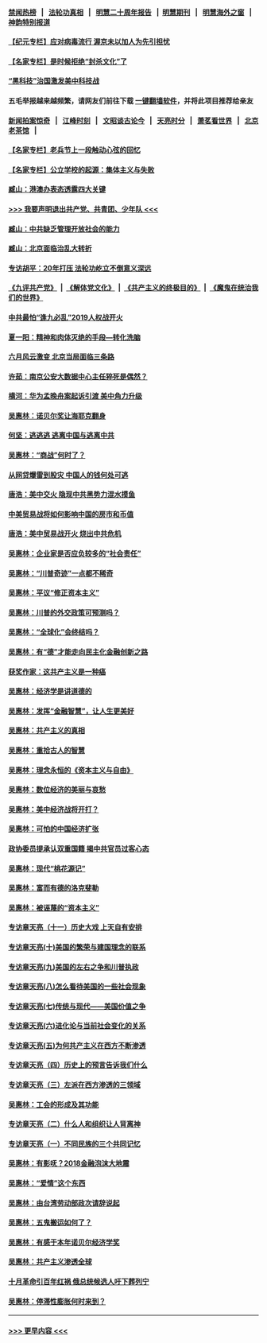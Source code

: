 #### [禁闻热榜](热点新闻.md?=0)  &nbsp;&nbsp;|&nbsp;&nbsp; [法轮功真相](https://github.com/gfw-breaker/truth/blob/master/README.md?=0) &nbsp;&nbsp;|&nbsp;&nbsp; [明慧二十周年报告](https://github.com/gfw-breaker/mh-reports/blob/master/README.md?=0) &nbsp;&nbsp;|&nbsp;&nbsp;[明慧期刊](https://github.com/gfw-breaker/mh-qikan) &nbsp;&nbsp;|&nbsp;&nbsp; [明慧海外之窗](https://github.com/gfw-breaker/mh-news/blob/master/README.md?=0) &nbsp;&nbsp;|&nbsp;&nbsp; [神韵特别报道](https://github.com/gfw-breaker/mh-news/blob/master/shenyun.md?=0)
#### [【纪元专栏】应对病毒流行 渥京未以加人为先引担忧](../pages/nsc423/n11875714.md?t=02250831) 
#### [【名家专栏】是时候拒绝“封杀文化”了](../pages/nsc423/n11814093.md?t=02250831) 
#### [“黑科技”治国激发美中科技战](../pages/nsc423/n11638056.md?t=02250831) 
#### 五毛举报越来越频繁，请网友们前往下载 [一键翻墙软件](https://github.com/gfw-breaker/ssr-accounts)，并将此项目推荐给亲友
#### [新闻拍案惊奇](https://github.com/gfw-breaker/banned-news/blob/master/pages/link4.md) &nbsp;&nbsp;|&nbsp;&nbsp; [江峰时刻](https://github.com/gfw-breaker/banned-news/blob/master/pages/link4.md) &nbsp;&nbsp;|&nbsp;&nbsp; [文昭谈古论今](https://github.com/gfw-breaker/banned-news/blob/master/pages/link4.md) &nbsp;&nbsp;|&nbsp;&nbsp; [天亮时分](https://github.com/gfw-breaker/banned-news/blob/master/pages/link4.md) &nbsp;&nbsp;|&nbsp;&nbsp; [萧茗看世界](https://github.com/gfw-breaker/banned-news/blob/master/pages/link4.md) &nbsp;&nbsp;|&nbsp;&nbsp; [北京老茶馆](https://github.com/gfw-breaker/banned-news/blob/master/pages/link4.md) &nbsp;&nbsp;|&nbsp;&nbsp; 
#### [【名家专栏】老兵节上一段触动心弦的回忆](../pages/nsc423/n11646016.md?t=02250831) 
#### [【名家专栏】公立学校的起源：集体主义与失败](../pages/nsc423/n11601833.md?t=02250831) 
#### [臧山：港澳办表态透露四大关键](../pages/nsc423/n11421628.md?t=02250831) 
#### [>>> 我要声明退出共产党、共青团、少年队 <<<](https://github.com/begood0513/goodnews/blob/master/quit/letter.md) 
#### [臧山：中共缺乏管理开放社会的能力](../pages/nsc423/n11407457.md?t=02250831) 
#### [臧山：北京面临治乱大转折](../pages/nsc423/n11406895.md?t=02250831) 
#### [专访胡平：20年打压 法轮功屹立不倒意义深远](../pages/nsc423/n11398800.md?t=02250831) 
#### [《九评共产党》](https://github.com/begood0513/9ping.md/blob/master/README.md) &nbsp;|&nbsp; [《解体党文化》](../../../../jtdwh.md/blob/master/README.md)  &nbsp;|&nbsp; [《共产主义的终极目的》](../../../../gczydzjmd.md/blob/master/README.md) &nbsp;|&nbsp; [《魔鬼在统治我们的世界》](../../../../mgztzwmdsj.md/blob/master/README.md) 
#### [中共最怕“逢九必乱”2019人权战开火](../pages/nsc423/n11385248.md?t=02250831) 
#### [夏一阳：精神和肉体灭绝的手段—转化洗脑](../pages/nsc423/n11368250.md?t=02250831) 
#### [六月风云激变 北京当局面临三条路](../pages/nsc423/n11313668.md?t=02250831) 
#### [许茹：南京公安大数据中心主任猝死是偶然？](../pages/nsc423/n11064744.md?t=02250831) 
#### [横河：华为孟晚舟案起诉引渡 美中角力升级](../pages/nsc423/n11027230.md?t=02250831) 
#### [吴惠林：诺贝尔奖让海耶克翻身](../pages/nsc423/n10890049.md?t=02250831) 
#### [何坚：逃逃逃 逃离中国与逃离中共](../pages/nsc423/n10592891.md?t=02250831) 
#### [吴惠林：“商战”何时了？](../pages/nsc423/n10573558.md?t=02250831) 
#### [从网贷爆雷到股灾 中国人的钱何处可逃](../pages/nsc423/n10572800.md?t=02250831) 
#### [唐浩：美中交火 隐现中共黑势力混水摸鱼](../pages/nsc423/n10544040.md?t=02250831) 
#### [中美贸易战将如何影响中国的房市和币值](../pages/nsc423/n10543697.md?t=02250831) 
#### [唐浩：美中贸易战开火 烧出中共危机](../pages/nsc423/n10540126.md?t=02250831) 
#### [吴惠林：企业家是否应负较多的“社会责任”](../pages/nsc423/n10535022.md?t=02250831) 
#### [吴惠林：“川普奇迹”一点都不稀奇](../pages/nsc423/n10512808.md?t=02250831) 
#### [吴惠林：平议“修正资本主义”](../pages/nsc423/n10495724.md?t=02250831) 
#### [吴惠林：川普的外交政策可预测吗？](../pages/nsc423/n10462387.md?t=02250831) 
#### [吴惠林：“全球化”会终结吗？](../pages/nsc423/n10452838.md?t=02250831) 
#### [吴惠林：有“德”才能走向民主化金融创新之路](../pages/nsc423/n10432292.md?t=02250831) 
#### [获奖作家：这共产主义是一种癌](../pages/nsc423/n10431541.md?t=02250831) 
#### [吴惠林：经济学是讲道德的](../pages/nsc423/n10398014.md?t=02250831) 
#### [吴惠林：发挥“金融智慧”，让人生更美好](../pages/nsc423/n10375019.md?t=02250831) 
#### [吴惠林：共产主义的真相](../pages/nsc423/n10351394.md?t=02250831) 
#### [吴惠林：重拾古人的智慧](../pages/nsc423/n10337691.md?t=02250831) 
#### [吴惠林：理念永恒的《资本主义与自由》](../pages/nsc423/n10316274.md?t=02250831) 
#### [吴惠林：数位经济的美丽与哀愁](../pages/nsc423/n10292946.md?t=02250831) 
#### [吴惠林：美中经济战将开打？](../pages/nsc423/n10258825.md?t=02250831) 
#### [吴惠林：可怕的中国经济扩张](../pages/nsc423/n10219147.md?t=02250831) 
#### [政协委员提承认双重国籍 揭中共官员过客心态](../pages/nsc423/n10208809.md?t=02250831) 
#### [吴惠林：现代“桃花源记”](../pages/nsc423/n10185234.md?t=02250831) 
#### [吴惠林：富而有德的洛克斐勒](../pages/nsc423/n10142264.md?t=02250831) 
#### [吴惠林：被诬蔑的“资本主义”](../pages/nsc423/n10124816.md?t=02250831) 
#### [专访章天亮（十一）历史大戏 上天自有安排](../pages/nsc423/n10094905.md?t=02250831) 
#### [专访章天亮(十)美国的繁荣与建国理念的联系](../pages/nsc423/n10094899.md?t=02250831) 
#### [专访章天亮(九)美国的左右之争和川普执政](../pages/nsc423/n10094889.md?t=02250831) 
#### [专访章天亮(八)怎么看待美国的一些社会现象](../pages/nsc423/n10094857.md?t=02250831) 
#### [专访章天亮(七)传统与现代——美国价值之争](../pages/nsc423/n10093140.md?t=02250831) 
#### [专访章天亮(六)进化论与当前社会变化的关系](../pages/nsc423/n10092036.md?t=02250831) 
#### [专访章天亮(五)为何共产主义在西方不断渗透](../pages/nsc423/n10083620.md?t=02250831) 
#### [专访章天亮（四）历史上的预言告诉我们什么](../pages/nsc423/n10083606.md?t=02250831) 
#### [专访章天亮（三）左派在西方渗透的三领域](../pages/nsc423/n10081115.md?t=02250831) 
#### [吴惠林：工会的形成及其功能](../pages/nsc423/n10080633.md?t=02250831) 
#### [专访章天亮（二）什么人和组织让人背离神](../pages/nsc423/n10076637.md?t=02250831) 
#### [专访章天亮（一）不同民族的三个共同记忆](../pages/nsc423/n10074188.md?t=02250831) 
#### [吴惠林：有影呒？2018金融泡沫大地震](../pages/nsc423/n10040534.md?t=02250831) 
#### [吴惠林：“爱情”这个东西](../pages/nsc423/n10019423.md?t=02250831) 
#### [吴惠林：由台湾劳动部政次请辞说起](../pages/nsc423/n9979679.md?t=02250831) 
#### [吴惠林：五鬼搬运如何了？](../pages/nsc423/n9925338.md?t=02250831) 
#### [吴惠林：有感于本年诺贝尔经济学奖](../pages/nsc423/n9871883.md?t=02250831) 
#### [吴惠林：共产主义渗透全球](../pages/nsc423/n9812748.md?t=02250831) 
#### [十月革命引百年红祸 俄总统候选人吁下葬列宁](../pages/nsc423/n9810182.md?t=02250831) 
#### [吴惠林：停滞性膨胀何时来到？](../pages/nsc423/n9764136.md?t=02250831) 

----
#### [ >>> 更早内容 <<< ](../indexes/nsc423-earlier.md)
